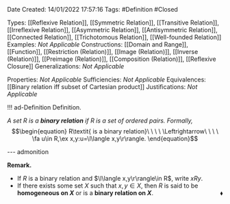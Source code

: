 <br />
<br />

Date Created: 14/01/2022 17:57:16
Tags: #Definition #Closed 

Types: [[Reflexive Relation]], [[Symmetric Relation]], [[Transitive Relation]], [[Irreflexive Relation]], [[Asymmetric Relation]], [[Antisymmetric Relation]], [[Connected Relation]], [[Trichotomous Relation]], [[Well-founded Relation]]
Examples: _Not Applicable_ 
Constructions: [[Domain and Range]], [[Function]], [[Restriction (Relation)]], [[Image (Relation)]], [[Inverse (Relation)]], [[Preimage (Relation)]], [[Composition (Relation)]], [[Reflexive Closure]]
Generalizations: _Not Applicable_

Properties: _Not Applicable_
Sufficiencies: _Not Applicable_
Equivalences: [[Binary relation iff subset of Cartesian product]]
Justifications: _Not Applicable_

!!! ad-Definition Definition.

_A set $R$ is a **binary relation** if $R$ is a set of ordered pairs. Formally,_
$$\begin{equation}
    R\textit{ is a binary relation}\ \ \ \ \Leftrightarrow\ \ \ \ \fa u\in R,\ex x,y:u=\l\langle x,y\r\rangle.
\end{equation}$$

--- admonition

**Remark.**
* If $R$ is a binary relation and $\l\langle x,y\r\rangle\in R$, write $xRy$.
* If there exists some set $X$ such that $x,y\in X$, then $R$ is said to be **homogeneous on $X$** or is a **binary relation on $X$**.<span style="float:right;">$\blacklozenge$</span>
